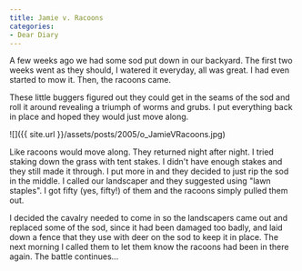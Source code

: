```yaml
---
title: Jamie v. Racoons
categories:
- Dear Diary
---
```


A few weeks ago we had some sod put down in our backyard. The first two weeks went as they should, I watered it everyday, all was great. I had even started to mow it. Then, the racoons came.

These little buggers figured out they could get in the seams of the sod and roll it around revealing a triumph of worms and grubs. I put everything back in place and hoped they would just move along.

![]({{ site.url }}/assets/posts/2005/o_JamieVRacoons.jpg)

Like racoons would move along. They returned night after night. I tried staking down the grass with tent stakes. I didn't have enough stakes and they still made it through. I put more in and they decided to just rip the sod in the middle. I called our landscaper and they suggested using "lawn staples". I got fifty (yes, fifty!) of them and the racoons simply pulled them out.

I decided the cavalry needed to come in so the landscapers came out and replaced some of the sod, since it had been damaged too badly, and laid down a fence that they use with deer on the sod to keep it in place. The next morning I called them to let them know the racoons had been in there again. The battle continues...
